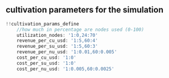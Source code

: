 
## cultivation parameters for the simulation

```js
!!cultivation_params_define
    //how much in percentage are nodes used (0-100)
    utilization_nodes: '1:0,24:70'
	revenue_per_cu_usd: '1:5,60:4'
	revenue_per_su_usd: '1:5,60:3'
	revenue_per_nu_usd: '1:0.01,60:0.005'
	cost_per_cu_usd: '1:0'
	cost_per_su_usd: '1:0'
	cost_per_nu_usd: '1:0.005,60:0.0025'    

```